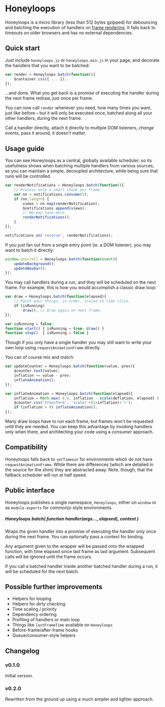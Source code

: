Honeyloops
==========

Honeyloops is a micro library (less than 512 bytes gzipped) for debouncing and batching the execution of handlers on [frame rendering]. It falls back to timeouts on older browsers and has no external dependencies.

[frame rendering]: https://developer.mozilla.org/en/docs/Web/API/window.requestAnimationFrame


Quick start
-----------

Just include `honeyloops.js` or `honeyloops.min.js` in your page, and decorate the handlers that you want to be batched:

```javascript
var render = Honeyloops.batch(function(){
    $container.css({ ... });
});
```

...and done. What you get back is a promise of executing the handler during the next frame redraw, just once per frame.

You can now call `render` whenever you need, how many times you want, just like before – but it will only be executed once, batched along all your other handlers, during the next frame.

Call a handler directly, attach it directly to multiple DOM listeners, _change_ events, pass it around, it doesn't matter.


Usage guide
-----------

You can see Honeyloops as a central, globally available scheduler, so its usefulness shows when batching multiple handlers from various sources, as you can maintain a simple, decoupled architecture, while being sure that runs will be controlled.

```javascript
var renderNotifications = Honeyloops.batch(function(){
    // Process only a small chunk per frame.
    var nn = notifications.consume(5);
    if (nn.length) {
        views = nn.map(renderNotification);
        $notifications.append(views);
        // We may have more.
        renderNotifications();
    }
});

notifications.on('receive', renderNotifications);
```

If you just fan out from a single entry point (ie. a DOM listener), you may want to batch it directly:

```javascript
window.onscroll = Honeyloops.batch(function(event){
    updateBackground();
    updateNavbar();
});
```

You may call handlers during a run, and they will be scheduled on the next frame. For example, this is how you would accomplish a classic draw loop:

```javascript
var draw = Honeyloops.batch(function(elapsed){
    // Paint your things, in order, scaled to time slice.
    if (isRunning)
        draw(); // Draw again on next frame.
});

var isRunning = false;
function start() { isRunning = true; draw() }
function stop()  { isRunning = false }
```

Though if you only have a single handler you may still want to write your own loop using `requestAnimationFrame` directly.

You can of course mix and match:

```javascript
var updateCounter = Honeyloops.batch(function(value, prev){
    $counter.text(value);
    inflation += value - prev;
    inflateAnimation();
});

var inflateAnimation = Honeyloops.batch(function(elapsed){
    inflation = Math.max( 0.0, inflation - scale(deflation, elapsed) );
    $counter.css('transform', 'scale('+(1+inflation)+')');
    if (inflation > 0) inflateAnimation();
});
```

Many draw loops have to run each frame, but frames won't be requested until they are needed. You can keep this advantage by invoking handlers only when there, and architecting your code using a _consumer_ approach.


Compatibility
-------------

Honeyloops falls back to `setTimeout` for environments which do not have `requestAnimationFrame`. While there are differences (which are detailed in the source for the shim) they are abstracted away. Note, though, that the fallback scheduler will run at half speed.


Public interface
----------------

Honeyloops publishes a single namespace, `Honeyloops`, either on `window` or as `module.exports` for commonjs-style environments.

##### Honeyloops.batch( function handler(args..., elapsed), context )

Wraps the given handler into a promise of executing the handler only once during the next frame. You can optionally pass a context for binding.

Any argument given to the wrapper will be passed onto the wrapped function, with time elapsed since last frame as last argument. Subsequent calls will be ignored until the frame occurs.

If you call a batched handler inside another batched handler during a run, it will be scheduled for the next batch.


Possible further improvements
-----------------------------

- Helpers for looping
- Helpers for dirty checking
- Time scaling / priority
- Dependency ordering
- Profiling of handlers or main loop
- Things like `lastFrameTime` available on `Honeyloops`
- Before-frame/after-frame hooks
- Queue/consumer-style helpers


Changelog
---------

### v0.1.0

Initial version.


### v0.2.0

Rewritten from the ground up using a much simpler and lighter approach.